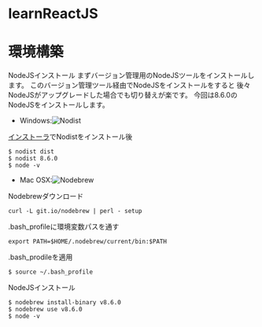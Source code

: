 # learnReactJS

# 環境構築

NodeJSインストール
まずバージョン管理用のNodeJSツールをインストールします。
このバージョン管理ツール経由でNodeJSをインストールをすると
後々NodeJSがアップグレードした場合でも切り替えが楽です。
今回は8.6.0のNodeJSをインストールします。

* Windows:![Nodist](https://github.com/marcelklehr/nodist)

[インストーラ](https://github.com/marcelklehr/nodist/releases)でNodistをインストール後

```
$ nodist dist
$ nodist 8.6.0
$ node -v
```

* Mac OSX:![Nodebrew](https://github.com/hokaccha/nodebrew)

Nodebrewダウンロード

```
curl -L git.io/nodebrew | perl - setup
```

.bash_profileに環境変数パスを通す

```.bash_profile
export PATH=$HOME/.nodebrew/current/bin:$PATH
```

.bash_prodileを適用

```
$ source ~/.bash_profile
```

NodeJSインストール

```
$ nodebrew install-binary v8.6.0
$ nodebrew use v8.6.0
$ node -v
```